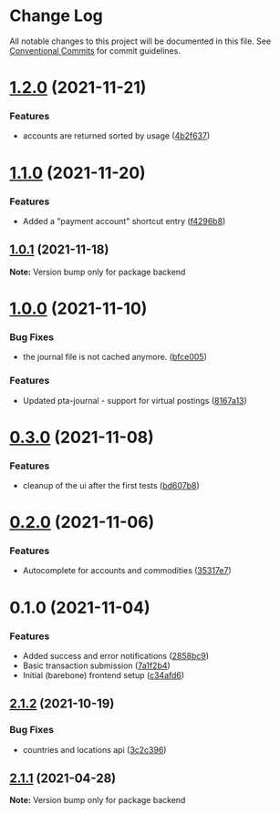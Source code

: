 # Change Log

All notable changes to this project will be documented in this file.
See [Conventional Commits](https://conventionalcommits.org) for commit guidelines.

# [1.2.0](https://github.com/kajyr/diario.blue/compare/v1.1.0...v1.2.0) (2021-11-21)


### Features

* accounts are returned sorted by usage ([4b2f637](https://github.com/kajyr/diario.blue/commit/4b2f6371a360d1089d22fade19e7ca7a93812aa0))





# [1.1.0](https://github.com/kajyr/diario.blue/compare/v1.0.1...v1.1.0) (2021-11-20)


### Features

* Added a "payment account" shortcut entry ([f4296b8](https://github.com/kajyr/diario.blue/commit/f4296b8a5e2a61e8f499bff4b2d1ac325dd5f157))





## [1.0.1](https://github.com/kajyr/diario.blue/compare/v1.0.0...v1.0.1) (2021-11-18)

**Note:** Version bump only for package backend





# [1.0.0](https://github.com/kajyr/diario.blue/compare/v0.3.0...v1.0.0) (2021-11-10)


### Bug Fixes

* the journal file is not cached anymore. ([bfce005](https://github.com/kajyr/diario.blue/commit/bfce005d1e305364871a8e218490304012090149))


### Features

* Updated pta-journal - support for virtual postings ([8167a13](https://github.com/kajyr/diario.blue/commit/8167a131164ba5835b9ce20264e1181123855e89))





# [0.3.0](https://github.com/kajyr/diario.blue/compare/v0.2.0...v0.3.0) (2021-11-08)


### Features

* cleanup of the ui after the first tests ([bd607b8](https://github.com/kajyr/diario.blue/commit/bd607b80eaea1badc3c1e8b57f7fd7a8fc15ebf2))





# [0.2.0](https://github.com/kajyr/diario.blue/compare/v0.1.2...v0.2.0) (2021-11-06)


### Features

* Autocomplete for accounts and commodities ([35317e7](https://github.com/kajyr/diario.blue/commit/35317e750a846d68eb9f30b22f1a591deb639cd1))





# 0.1.0 (2021-11-04)


### Features

* Added success and error notifications ([2858bc9](https://github.com/kajyr/diario.blue/commit/2858bc999fdc65e2a1cfcab8c8babafc191843df))
* Basic transaction submission ([7a1f2b4](https://github.com/kajyr/diario.blue/commit/7a1f2b4efba3ac2dce9edd8e4fce6041b970cf53))
* Initial (barebone) frontend setup ([c34afd6](https://github.com/kajyr/diario.blue/commit/c34afd6d1f04fddb4494f7a59ab8521c9db867b2))





## [2.1.2](https://github.com/kajyr/diario.blue/compare/v2.1.1...v2.1.2) (2021-10-19)


### Bug Fixes

* countries and locations api ([3c2c396](https://github.com/kajyr/diario.blue/commit/3c2c39674e2726ee1980f6fb73ec1da258cecf8d))





## [2.1.1](https://github.com/kajyr/diario.blue/compare/v2.1.0...v2.1.1) (2021-04-28)

**Note:** Version bump only for package backend
